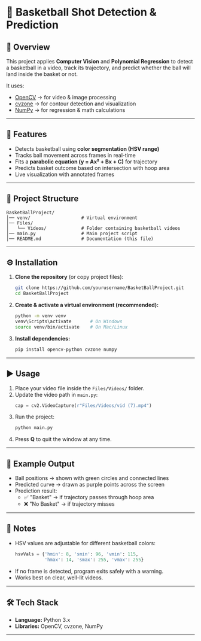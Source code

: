 # 🏀 Basketball Shot Detection & Prediction

## 📌 Overview
This project applies **Computer Vision** and **Polynomial Regression** to detect a basketball in a video, track its trajectory, and predict whether the ball will land inside the basket or not.  

It uses:
- [OpenCV](https://opencv.org/) → for video & image processing  
- [cvzone](https://pypi.org/project/cvzone/) → for contour detection and visualization  
- [NumPy](https://numpy.org/) → for regression & math calculations  

---

## 🚀 Features
- Detects basketball using **color segmentation (HSV range)**  
- Tracks ball movement across frames in real-time  
- Fits a **parabolic equation (y = Ax² + Bx + C)** for trajectory  
- Predicts basket outcome based on intersection with hoop area  
- Live visualization with annotated frames  

---

## 📂 Project Structure
```
BasketBallProject/
│── venv/                   # Virtual environment
│── Files/
│   └── Videos/             # Folder containing basketball videos
│── main.py                 # Main project script
│── README.md               # Documentation (this file)
```

---

## ⚙️ Installation

1. **Clone the repository** (or copy project files):
   ```bash
   git clone https://github.com/yourusername/BasketBallProject.git
   cd BasketBallProject
   ```

2. **Create & activate a virtual environment (recommended):**
   ```bash
   python -m venv venv
   venv\Scripts\activate       # On Windows
   source venv/bin/activate    # On Mac/Linux
   ```

3. **Install dependencies:**
   ```bash
   pip install opencv-python cvzone numpy
   ```

---

## ▶️ Usage

1. Place your video file inside the `Files/Videos/` folder.  
2. Update the video path in `main.py`:
   ```python
   cap = cv2.VideoCapture(r"Files/Videos/vid (7).mp4")
   ```
3. Run the project:
   ```bash
   python main.py
   ```
4. Press **Q** to quit the window at any time.  

---

## 🎯 Example Output
- Ball positions → shown with green circles and connected lines  
- Predicted curve → drawn as purple points across the screen  
- Prediction result:
  - ✅ "Basket" → if trajectory passes through hoop area  
  - ❌ "No Basket" → if trajectory misses  

---

## 📌 Notes
- HSV values are adjustable for different basketball colors:
  ```python
  hsvVals = {'hmin': 8, 'smin': 96, 'vmin': 115,
             'hmax': 14, 'smax': 255, 'vmax': 255}
  ```
- If no frame is detected, program exits safely with a warning.  
- Works best on clear, well-lit videos.  

---

## 🛠️ Tech Stack
- **Language:** Python 3.x  
- **Libraries:** OpenCV, cvzone, NumPy  

---
